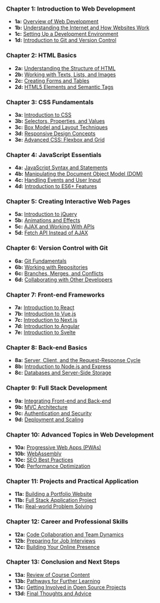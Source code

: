 ### Chapter 1: Introduction to Web Development
* **1a:** [Overview of Web Development](?doc=1a)  
* **1b:** [Understanding the Internet and How Websites Work](?doc=1b)  
* **1c:** [Setting Up a Development Environment](?doc=1c)  
* **1d:** [Introduction to Git and Version Control](?doc=1d)

### Chapter 2: HTML Basics
* **2a:** [Understanding the Structure of HTML](?doc=2a)  
* **2b:** [Working with Texts, Lists, and Images](?doc=2b)  
* **2c:** [Creating Forms and Tables](?doc=2c)  
* **2d:** [HTML5 Elements and Semantic Tags](?doc=2d)

### Chapter 3: CSS Fundamentals
* **3a:** [Introduction to CSS](?doc=3a)  
* **3b:** [Selectors, Properties, and Values](?doc=3b)  
* **3c:** [Box Model and Layout Techniques](?doc=3c)  
* **3d:** [Responsive Design Concepts](?doc=3d)  
* **3e:** [Advanced CSS: Flexbox and Grid](?doc=3e)

### Chapter 4: JavaScript Essentials
* **4a:** [JavaScript Syntax and Statements](?doc=4a)  
* **4b:** [Manipulating the Document Object Model (DOM)](?doc=4b)  
* **4c:** [Handling Events and User Input](?doc=4c)  
* **4d:** [Introduction to ES6+ Features](?doc=4d)

### Chapter 5: Creating Interactive Web Pages
* **5a:** [Introduction to jQuery](?doc=5a)  
* **5b:** [Animations and Effects](?doc=5b)  
* **5c:** [AJAX and Working With APIs](?doc=5c)
* **5d:** [Fetch API Instead of AJAX](?doc=5d)

### Chapter 6: Version Control with Git
* **6a:** [Git Fundamentals](?doc=6a)  
* **6b:** [Working with Repositories](?doc=6b)  
* **6c:** [Branches, Merges, and Conflicts](?doc=6c)  
* **6d:** [Collaborating with Other Developers](?doc=6d)  

### Chapter 7: Front-end Frameworks
* **7a:** [Introduction to React](?doc=7a)  
* **7b:** [Introduction to Vue.js](?doc=7b)  
* **7c:** [Introduction to Next.js](?doc=7c)  
* **7d:** [Introduction to Angular](?doc=7d)  
* **7e:** [Introduction to Svelte](?doc=7e)  

### Chapter 8: Back-end Basics
* **8a:** [Server, Client, and the Request-Response Cycle](?doc=8a)  
* **8b:** [Introduction to Node.js and Express](?doc=8b)  
* **8c:** [Databases and Server-Side Storage](?doc=8c)

### Chapter 9: Full Stack Development
* **9a:** [Integrating Front-end and Back-end](?doc=9a)  
* **9b:** [MVC Architecture](?doc=9b)  
* **9c:** [Authentication and Security](?doc=9c)  
* **9d:** [Deployment and Scaling](?doc=9d)

### Chapter 10: Advanced Topics in Web Development
* **10a:** [Progressive Web Apps (PWAs)](?doc=10a)  
* **10b:** [WebAssembly](?doc=10b)  
* **10c:** [SEO Best Practices](?doc=10c)  
* **10d:** [Performance Optimization](?doc=10d)

### Chapter 11: Projects and Practical Application
* **11a:** [Building a Portfolio Website](?doc=11a)  
* **11b:** [Full Stack Application Project](?doc=11b)  
* **11c:** [Real-world Problem Solving](?doc=11c)

### Chapter 12: Career and Professional Skills
* **12a:** [Code Collaboration and Team Dynamics](?doc=12a)  
* **12b:** [Preparing for Job Interviews](?doc=12b)  
* **12c:** [Building Your Online Presence](?doc=12c)

### Chapter 13: Conclusion and Next Steps
* **13a:** [Review of Course Content](?doc=13a)  
* **13b:** [Pathways for Further Learning](?doc=13b)  
* **13c:** [Getting Involved in Open Source Projects](?doc=13c)  
* **13d:** [Final Thoughts and Advice](?doc=13d)